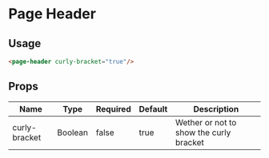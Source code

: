 # Page Header


## Usage

```html
<page-header curly-bracket="true"/>
```

## Props

| Name | Type | Required | Default | Description |
| --- | --- | --- | --- | --- |
| curly-bracket | Boolean | false | true | Wether or not to show the curly bracket |
